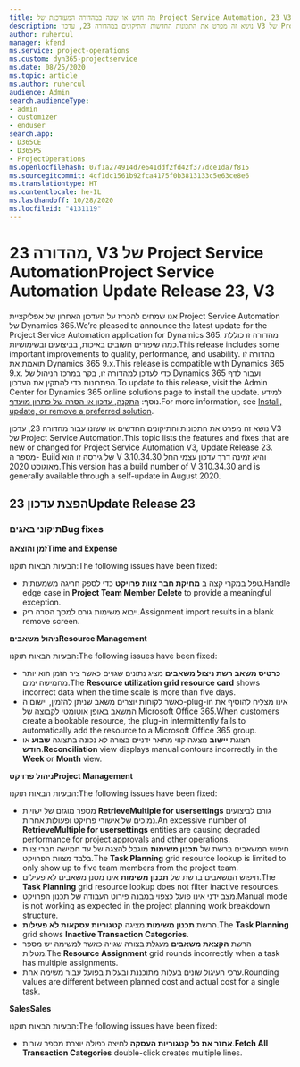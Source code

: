 ```yaml
---
title: מה חדש או שונה במהדורה המעודכנת של Project Service Automation, 23 V3
description: נושא זה מפרט את התכונות החדשות והתיקונים במהדורה 23, עדכון V3 של Project Service Automation.
author: ruhercul
manager: kfend
ms.service: project-operations
ms.custom: dyn365-projectservice
ms.date: 08/25/2020
ms.topic: article
ms.author: ruhercul
audience: Admin
search.audienceType:
- admin
- customizer
- enduser
search.app:
- D365CE
- D365PS
- ProjectOperations
ms.openlocfilehash: 07f1a274914d7e641ddf2fd42f377dce1da7f815
ms.sourcegitcommit: 4cf1dc1561b92fca4175f0b3813133c5e63ce8e6
ms.translationtype: HT
ms.contentlocale: he-IL
ms.lasthandoff: 10/28/2020
ms.locfileid: "4131119"
---
```

# <a name="project-service-automation-update-release-23-v3"></a><span data-ttu-id="804e1-103">מהדורה 23, V3 של Project Service Automation</span><span class="sxs-lookup"><span data-stu-id="804e1-103">Project Service Automation Update Release 23, V3</span></span>

<span data-ttu-id="804e1-104">אנו שמחים להכריז על העדכון האחרון של אפליקציית Project Service Automation של Dynamics 365.</span><span class="sxs-lookup"><span data-stu-id="804e1-104">We’re pleased to announce the latest update for the Project Service Automation application for Dynamics 365.</span></span> <span data-ttu-id="804e1-105">מהדורה זו כוללת כמה שיפורים חשובים באיכות, בביצועים ובשימושיות.</span><span class="sxs-lookup"><span data-stu-id="804e1-105">This release includes some important improvements to quality, performance, and usability.</span></span> <span data-ttu-id="804e1-106">מהדורה זו תואמת את Dynamics 365 9.x.</span><span class="sxs-lookup"><span data-stu-id="804e1-106">This release is compatible with Dynamics 365 9.x.</span></span> <span data-ttu-id="804e1-107">כדי לעדכן למהדורה זו, בקר במרכז הניהול של Dynamics 365 ועבור לדף הפתרונות כדי להתקין את העדכון.</span><span class="sxs-lookup"><span data-stu-id="804e1-107">To update to this release, visit the Admin Center for Dynamics 365 online solutions page to install the update.</span></span> <span data-ttu-id="804e1-108">למידע נוסף: [התקנה, עדכון או הסרה של פתרון מועדף](https://docs.microsoft.com/power-platform/admin/install-remove-preferred-solution).</span><span class="sxs-lookup"><span data-stu-id="804e1-108">For more information, see [Install, update, or remove a preferred solution](https://docs.microsoft.com/power-platform/admin/install-remove-preferred-solution).</span></span>

<span data-ttu-id="804e1-109">נושא זה מפרט את התכונות והתיקונים החדשים או ששונו עבור מהדורה 23, עדכון V3 של Project Service Automation.</span><span class="sxs-lookup"><span data-stu-id="804e1-109">This topic lists the features and fixes that are new or changed for Project Service Automation V3, Update Release 23.</span></span> <span data-ttu-id="804e1-110">מספר ה- Build של גירסה זו הוא V 3.10.34.30 והיא זמינה דרך עדכון עצמי החל מאוגוסט 2020.</span><span class="sxs-lookup"><span data-stu-id="804e1-110">This version has a build number of V 3.10.34.30 and is generally available through a self-update in August 2020.</span></span>

## <a name="update-release-23"></a><span data-ttu-id="804e1-111">הפצת עדכון 23</span><span class="sxs-lookup"><span data-stu-id="804e1-111">Update Release 23</span></span>

### <a name="bug-fixes"></a><span data-ttu-id="804e1-112">תיקוני באגים</span><span class="sxs-lookup"><span data-stu-id="804e1-112">Bug fixes</span></span>

<span data-ttu-id="804e1-113">**זמן והוצאה**</span><span class="sxs-lookup"><span data-stu-id="804e1-113">**Time and Expense**</span></span>

<span data-ttu-id="804e1-114">הבעיות הבאות תוקנו:</span><span class="sxs-lookup"><span data-stu-id="804e1-114">The following issues have been fixed:</span></span>
- <span data-ttu-id="804e1-115">טפל במקרי קצה ב **מחיקת חבר צוות פרויקט** כדי לספק חריגה משמעותית.</span><span class="sxs-lookup"><span data-stu-id="804e1-115">Handle edge case in **Project Team Member Delete** to provide a meaningful exception.</span></span>
- <span data-ttu-id="804e1-116">ייבוא משימות גורם למסך הסרה ריק.</span><span class="sxs-lookup"><span data-stu-id="804e1-116">Assignment import results in a blank remove screen.</span></span>

<span data-ttu-id="804e1-117">**ניהול משאבים**</span><span class="sxs-lookup"><span data-stu-id="804e1-117">**Resource Management**</span></span>

<span data-ttu-id="804e1-118">הבעיות הבאות תוקנו:</span><span class="sxs-lookup"><span data-stu-id="804e1-118">The following issues have been fixed:</span></span>

- <span data-ttu-id="804e1-119">**כרטיס משאב רשת ניצול משאבים** מציג נתונים שגויים כאשר ציר הזמן הוא יותר מחמישה ימים.</span><span class="sxs-lookup"><span data-stu-id="804e1-119">The **Resource utilization grid resource card** shows incorrect data when the time scale is more than five days.</span></span>
- <span data-ttu-id="804e1-120">כאשר לקוחות יוצרים משאב שניתן להזמין, יישום ה-plug-in אינו מצליח להוסיף את המשאב באופן אוטומטי לקבוצה של Microsoft Office 365.</span><span class="sxs-lookup"><span data-stu-id="804e1-120">When customers create a bookable resource, the plug-in intermittently fails to automatically add the resource to a Microsoft Office 365 group.</span></span>
- <span data-ttu-id="804e1-121">תצוגת **יישוב‬** מציגה קווי מתאר ידניים בצורה לא נכונה בתצוגה **שבוע** או **חודש**.</span><span class="sxs-lookup"><span data-stu-id="804e1-121">**Reconciliation** view displays manual contours incorrectly in the **Week** or **Month** view.</span></span>

<span data-ttu-id="804e1-122">**ניהול פרויקט**</span><span class="sxs-lookup"><span data-stu-id="804e1-122">**Project Management**</span></span>

<span data-ttu-id="804e1-123">הבעיות הבאות תוקנו:</span><span class="sxs-lookup"><span data-stu-id="804e1-123">The following issues have been fixed:</span></span>

- <span data-ttu-id="804e1-124">מספר מוגזם של ישויות **RetrieveMultiple for usersettings** גורם לביצועים נמוכים של אישורי פרויקט ופעולות אחרות.</span><span class="sxs-lookup"><span data-stu-id="804e1-124">An excessive number of **RetrieveMultiple for usersettings** entities are causing degraded performance for project approvals and other operations.</span></span>
- <span data-ttu-id="804e1-125">חיפוש המשאבים ברשת של **תכנון משימות** מוגבל להצגה של עד חמישה חברי צוות בלבד מצוות הפרויקט.</span><span class="sxs-lookup"><span data-stu-id="804e1-125">The **Task Planning** grid resource lookup is limited to only show up to five team members from the project team.</span></span> 
- <span data-ttu-id="804e1-126">חיפוש המשאבים ברשת של **תכנון משימות** אינו מסנן משאבים לא פעילים.</span><span class="sxs-lookup"><span data-stu-id="804e1-126">The **Task Planning** grid resource lookup does not filter inactive resources.</span></span>
- <span data-ttu-id="804e1-127">מצב ידני אינו פועל כצפוי במבנה פירוט העבודה של תכנון הפרויקט.</span><span class="sxs-lookup"><span data-stu-id="804e1-127">Manual mode is not working as expected in the project planning work breakdown structure.</span></span>
- <span data-ttu-id="804e1-128">הרשת **תכנון משימות** מציגה **קטגוריות עסקאות לא פעילות**.</span><span class="sxs-lookup"><span data-stu-id="804e1-128">The **Task Planning** grid shows **Inactive Transaction Categories**.</span></span>
- <span data-ttu-id="804e1-129">הרשת **הקצאת משאבים** מעגלת בצורה שגויה כאשר למשימה יש מספר מטלות.</span><span class="sxs-lookup"><span data-stu-id="804e1-129">The **Resource Assignment** grid rounds incorrectly when a task has multiple assignments.</span></span>
- <span data-ttu-id="804e1-130">ערכי העיגול שונים בעלות מתוכננת ובעלות בפועל עבור משימה אחת.</span><span class="sxs-lookup"><span data-stu-id="804e1-130">Rounding values are different between planned cost and actual cost for a single task.</span></span>

<span data-ttu-id="804e1-131">**Sales**</span><span class="sxs-lookup"><span data-stu-id="804e1-131">**Sales**</span></span>

<span data-ttu-id="804e1-132">הבעיות הבאות תוקנו:</span><span class="sxs-lookup"><span data-stu-id="804e1-132">The following issues have been fixed:</span></span>

- <span data-ttu-id="804e1-133">**אחזר את כל קטגוריות העסקה** לחיצה כפולה יוצרת מספר שורות.</span><span class="sxs-lookup"><span data-stu-id="804e1-133">**Fetch All Transaction Categories** double-click creates multiple lines.</span></span>
